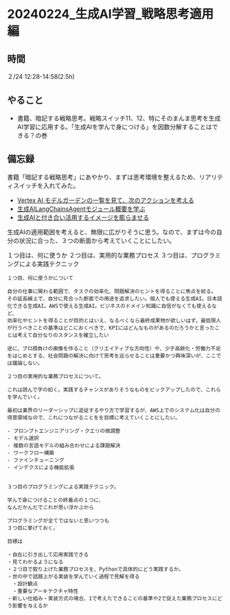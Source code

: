 # 20240224_生成AI学習_戦略思考適用編

## 時間

２/24 12:28-14:58(2.5h)

## やること

- 書籍、暗記する戦略思考。戦略スイッチ11、12、特にそのまんま思考を生成AI学習に応用する。「生成AIを学んで身につける」を因数分解することはできる？の巻

## 備忘録

書籍「暗記する戦略思考」にあやかり、まずは思考環境を整えるため、リアリティスイッチを入れてみた。

- [Vertex AI モデルガーデンの一覧を見て、次のアクションを考える](https://github.com/Eigo-Mt-Fuji/portfolio-2024/blob/main/docs/%E7%94%9F%E6%88%90AI/2024%E5%B9%B42%E6%9C%8812%E6%97%A5_%E7%94%9F%E6%88%90AI%E5%AD%A6%E7%BF%92.md)
- [生成AILangChainsAgentモジュール概要を学ぶ](https://github.com/Eigo-Mt-Fuji/portfolio-2024/blob/main/docs/%E7%94%9F%E6%88%90AI/2024%E5%B9%B42%E6%9C%8819%E6%97%A5_%E7%94%9F%E6%88%90AILangChainsAgent%E3%83%A2%E3%82%B7%E3%82%99%E3%83%A5%E3%83%BC%E3%83%AB%E6%A6%82%E8%A6%81%E3%82%92.md)
- [生成AIと付き合い活用するイメージを膨らませる](https://github.com/Eigo-Mt-Fuji/portfolio-2024/blob/main/docs/%E7%94%9F%E6%88%90AI/2024%E5%B9%B42%E6%9C%8818%E6%97%A5_%E7%94%9F%E6%88%90AI%E3%81%A8%E4%BB%98%E3%81%8D%E5%90%88%E3%81%86%E3%83%BB%E6%B4%BB%E7%94%A8%E3%81%99%E3%82%8B%E3%81%AE%E3%82%A4%E3%83%A1%E3%83%BC%E3%82%B7%E3%82%99%E8%86%A8%E3%82%89%E3%81%BE%E3%81%9B%E9%9A%8A.md)

生成AIの適用範囲を考えると、無限に広がりそうに思う。なので、まずは今の自分の状況に合った、３つの断面から考えていくことにしたい。

１つ目は、何に使うか
２つ目は、実用的な業務プロセス
３つ目は、プログラミングによる実践テクニック

```
１つ目、何に使うかについて

自分の仕事に関わる範囲で、タスクの効率化、問題解決のヒントを得ることに焦点を絞る。
その延長線上で、自分に見合った断面での用途を追求したい。個人でも使える生成AI。日本語化できる生成AI。AWSで使える生成AI。ビジネスのドメイン知識に自信がなくても使えるなど、
効率化やヒントを得ることが目的とはいえ、なるべくなら最終成果物が欲しいはず。最低限人が行うべきことの基準はどこにおくべきで、KPIにはどんなものがあるのだろうかと言ったことは考えて自分なりのスタンスを確立したい

逆に、プロ顔負けの画像を作ること（クリエイティブな方向性）や、少子高齢化・労働力不足をはじめとする、社会問題の解決に向けて思考を巡らせることは重要かつ興味深いが、ここでは議論しない。

２つ目の実用的な業務プロセスについて。

これは読んで字の如く。実践するチャンスがありそうなものをピックアップしたので、これらを学んでいく。

最初は業界のリーダーシップに追従するやり方で学習するが、AWS上でのシステム化は自分の得意領域なので、これにつながることをを目標に考えていくことにしたい。

- プロンプトエンジニアリング・クエリの微調整
- モデル選択
- 複数の言語モデルの組み合わせによる課題解決
- ワークフロー構築
- ファインチューニング
- インデクスによる機能拡張


３つ目のプログラミングによる実践テクニック。

学んで身につけることの終着点の１つに、
なんだかんだでこれが思い浮かぶから

プログラミングが全てではないと思いつつも
３つ目に挙げておく。

目標は

・自在に引き出して応用実践できる
・見てわかるようになる
・２つ目で取り上げた業務プロセスを、Pythonで具体的にどう実践するか。
・世の中で話題上がる実装を学んでいく過程で見解を得る
　・設計観点
　・重要なアーキテクチャ特性
・新しい仕組み・実装方式の場合、1で考えたできることの基準や2で捉えた業務プロセスにどう影響を与えるか
```
